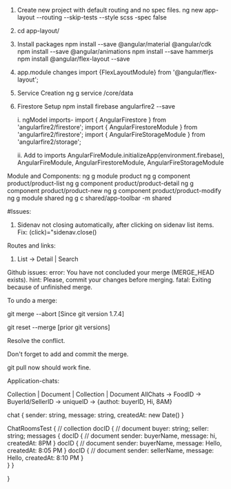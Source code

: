 1. Create new project with default routing and no spec files.
    ng new app-layout --routing --skip-tests  --style scss -spec false
2. cd app-layout/

3. Install packages 
    npm install --save @angular/material @angular/cdk
    npm install --save @angular/animations
    npm install --save hammerjs
    npm install @angular/flex-layout --save

4. app.module changes
    import {FlexLayoutModule} from '@angular/flex-layout';
5. Service Creation 
    ng g service /core/data
 6. Firestore Setup
    npm install firebase angularfire2 --save

    i. ngModel imports- 
        import { AngularFirestore } from 'angularfire2/firestore';
        import { AngularFirestoreModule } from 'angularfire2/firestore';
        import { AngularFireStorageModule } from 'angularfire2/storage';

    ii. Add to imports 
        AngularFireModule.initializeApp(environment.firebase),
        AngularFireModule,
        AngularFirestoreModule,
        AngularFireStorageModule

Module and Components:
    ng g module product
    ng g component product/product-list
    ng g component product/product-detail
    ng g component product/product-new
    ng g component product/product-modify
    ng g module shared
    ng g c shared/app-toolbar -m shared

#Issues:
1. Sidenav not closing automatically, after clicking on sidenav list items.
    Fix: (click)="sidenav.close() 

Routes and links: 
1. List -> Detail | Search 




Github issues: 
error: You have not concluded your merge (MERGE_HEAD exists).
hint: Please, commit your changes before merging.
fatal: Exiting because of unfinished merge.

To undo a merge:

git merge --abort [Since git version 1.7.4]

git reset --merge [prior git versions]

Resolve the conflict.

Don't forget to add and commit the merge.

git pull now should work fine.


Application-chats:

Collection | Document | Collection | Document
AllChats -> FoodID -> BuyerId/SellerID -> uniqueID -> {authot: buyerID, Hi, 8AM}

chat {
    sender: string,
    message: string,
    createdAt: new Date()
}

ChatRoomsTest { // collection
    docID { // document
        buyer: string;
        seller: string;
        messages {
            docID { // document
                sender: buyerName,
                message: hi,
                createdAt: 8PM
            }
            docID { // document
                sender: buyerName,
                message: Hello,
                createdAt: 8:05 PM
            }
            docID { // document
                sender: sellerName,
                message: Hello,
                createdAt: 8:10 PM
            }    
        }
    }
    
}

